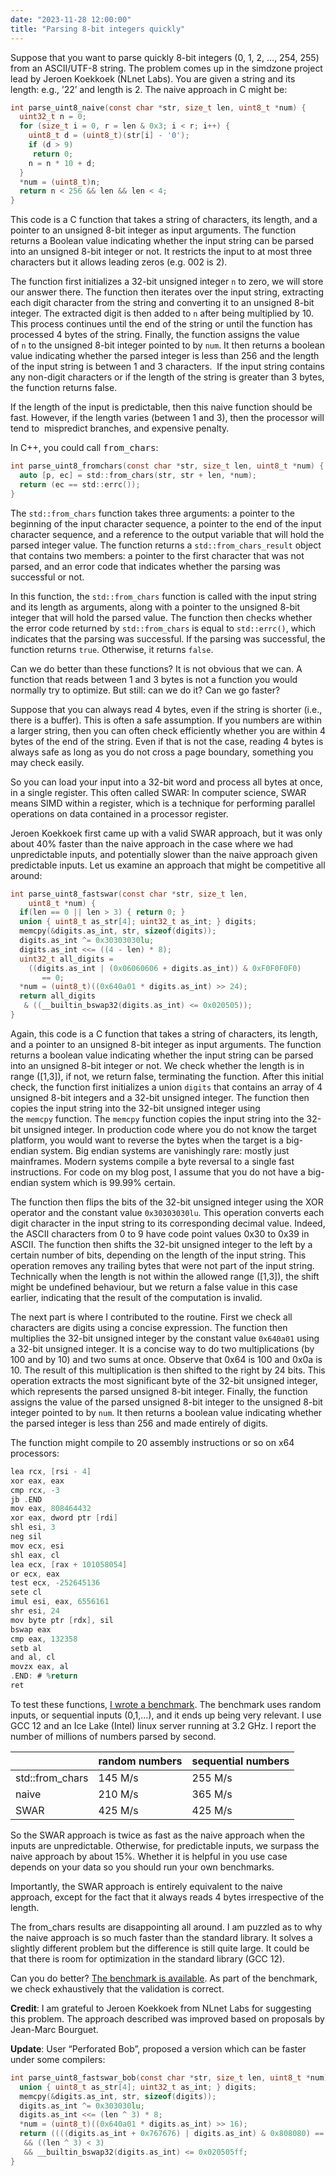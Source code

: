 ```yaml
---
date: "2023-11-28 12:00:00"
title: "Parsing 8-bit integers quickly"
---
```




Suppose that you want to parse quickly 8-bit integers (0, 1, 2, &hellip;, 254, 255) from an ASCII/UTF-8 string. The problem comes up in the simdzone project lead by Jeroen Koekkoek (NLnet Labs). You are given a string and its length: e.g., &rsquo;22&rsquo; and length is 2. The naive approach in C might be:
```C
int parse_uint8_naive(const char *str, size_t len, uint8_t *num) {
  uint32_t n = 0;
  for (size_t i = 0, r = len & 0x3; i < r; i++) {
    uint8_t d = (uint8_t)(str[i] - '0');
    if (d > 9)
     return 0;
    n = n * 10 + d;
  }
  *num = (uint8_t)n;
  return n < 256 && len && len < 4;
}
```


This code is a C function that takes a string of characters, its length, and a pointer to an unsigned 8-bit integer as input arguments. The function returns a Boolean value indicating whether the input string can be parsed into an unsigned 8-bit integer or not. It restricts the input to at most three characters but it allows leading zeros (e.g. 002 is 2).

The function first initializes a 32-bit unsigned integer <code>n</code> to zero, we will store our answer there. The function then iterates over the input string, extracting each digit character from the string and converting it to an unsigned 8-bit integer. The extracted digit is then added to <code>n</code> after being multiplied by 10. This process continues until the end of the string or until the function has processed 4 bytes of the string. Finally, the function assigns the value of <code>n</code> to the unsigned 8-bit integer pointed to by <code>num</code>. It then returns a boolean value indicating whether the parsed integer is less than 256 and the length of the input string is between 1 and 3 characters.  If the input string contains any non-digit characters or if the length of the string is greater than 3 bytes, the function returns false.

If the length of the input is predictable, then this naive function should be fast. However, if the length varies (between 1 and 3), then the processor will tend to  mispredict branches, and expensive penalty.

In C++, you could call <tt>from_chars</tt>:
```C
int parse_uint8_fromchars(const char *str, size_t len, uint8_t *num) {
  auto [p, ec] = std::from_chars(str, str + len, *num);
  return (ec == std::errc());
}

```


The <code>std::from_chars</code> function takes three arguments: a pointer to the beginning of the input character sequence, a pointer to the end of the input character sequence, and a reference to the output variable that will hold the parsed integer value. The function returns a <code>std::from_chars_result</code> object that contains two members: a pointer to the first character that was not parsed, and an error code that indicates whether the parsing was successful or not.

In this function, the <code>std::from_chars</code> function is called with the input string and its length as arguments, along with a pointer to the unsigned 8-bit integer that will hold the parsed value. The function then checks whether the error code returned by <code>std::from_chars</code> is equal to <code>std::errc()</code>, which indicates that the parsing was successful. If the parsing was successful, the function returns <code>true</code>. Otherwise, it returns <code>false</code>.

Can we do better than these functions? It is not obvious that we can. A function that reads between 1 and 3 bytes is not a function you would normally try to optimize. But still: can we do it? Can we go faster?

Suppose that you can always read 4 bytes, even if the string is shorter (i.e., there is a buffer). This is often a safe assumption. If you numbers are within a larger string, then you can often check efficiently whether you are within 4 bytes of the end of the string. Even if that is not the case, reading 4 bytes is always safe as long as you do not cross a page boundary, something you may check easily.

So you can load your input into a 32-bit word and process all bytes at once, in a single register. This often called SWAR: In computer science, SWAR means SIMD within a register, which is a technique for performing parallel operations on data contained in a processor register.

Jeroen Koekkoek first came up with a valid SWAR approach, but it was only about 40% faster than the naive approach in the case where we had unpredictable inputs, and potentially slower than the naive approach given predictable inputs. Let us examine an approach that might be competitive all around:
```C
int parse_uint8_fastswar(const char *str, size_t len, 
    uint8_t *num) {
  if(len == 0 || len > 3) { return 0; }
  union { uint8_t as_str[4]; uint32_t as_int; } digits;
  memcpy(&digits.as_int, str, sizeof(digits));
  digits.as_int ^= 0x30303030lu;
  digits.as_int <<= ((4 - len) * 8);
  uint32_t all_digits = 
    ((digits.as_int | (0x06060606 + digits.as_int)) & 0xF0F0F0F0) 
       == 0;
  *num = (uint8_t)((0x640a01 * digits.as_int) >> 24);
  return all_digits 
   & ((__builtin_bswap32(digits.as_int) <= 0x020505));
}

```


Again, this code is a C function that takes a string of characters, its length, and a pointer to an unsigned 8-bit integer as input arguments. The function returns a boolean value indicating whether the input string can be parsed into an unsigned 8-bit integer or not. We check whether the length is in range ([1,3]), if not, we return false, terminating the function. After this initial check, the function first initializes a union <code>digits</code> that contains an array of 4 unsigned 8-bit integers and a 32-bit unsigned integer. The function then copies the input string into the 32-bit unsigned integer using the <code>memcpy</code> function. The <code>memcpy</code> function copies the input string into the 32-bit unsigned integer. In production code where you do not know the target platform, you would want to reverse the bytes when the target is a big-endian system. Big endian systems are vanishingly rare: mostly just mainframes. Modern systems compile a byte reversal to a single fast instructions. For code on my blog post, I assume that you do not have a big-endian system which is 99.99% certain.

The function then flips the bits of the 32-bit unsigned integer using the XOR operator and the constant value <code>0x30303030lu</code>. This operation converts each digit character in the input string to its corresponding decimal value. Indeed, the ASCII characters from 0 to 9 have code point values 0x30 to 0x39 in ASCII. The function then shifts the 32-bit unsigned integer to the left by a certain number of bits, depending on the length of the input string. This operation removes any trailing bytes that were not part of the input string. Technically when the length is not within the allowed range ([1,3]), the shift might be undefined behaviour, but we return a false value in this case earlier, indicating that the result of the computation is invalid.

The next part is where I contributed to the routine. First we check all characters are digits using a concise expression. The function then multiplies the 32-bit unsigned integer by the constant value <code>0x640a01</code> using a 32-bit unsigned integer. It is a concise way to do two multiplications (by 100 and by 10) and two sums at once. Observe that 0x64 is 100 and 0x0a is 10. The result of this multiplication is then shifted to the right by 24 bits. This operation extracts the most significant byte of the 32-bit unsigned integer, which represents the parsed unsigned 8-bit integer. Finally, the function assigns the value of the parsed unsigned 8-bit integer to the unsigned 8-bit integer pointed to by <code>num</code>. It then returns a boolean value indicating whether the parsed integer is less than 256 and made entirely of digits.

The function might compile to 20 assembly instructions or so on x64 processors:
```C
lea rcx, [rsi - 4]
xor eax, eax
cmp rcx, -3
jb .END
mov eax, 808464432
xor eax, dword ptr [rdi]
shl esi, 3
neg sil
mov ecx, esi
shl eax, cl
lea ecx, [rax + 101058054]
or ecx, eax
test ecx, -252645136
sete cl
imul esi, eax, 6556161
shr esi, 24
mov byte ptr [rdx], sil
bswap eax
cmp eax, 132358
setb al
and al, cl
movzx eax, al
.END: # %return
ret

```


To test these functions, [I wrote a benchmark](https://github.com/lemire/Code-used-on-Daniel-Lemire-s-blog/tree/master/2023/11/28). The benchmark uses random inputs, or sequential inputs (0,1,&hellip;), and it ends up being very relevant. I use GCC 12 and an Ice Lake (Intel) linux server running at 3.2 GHz. I report the number of millions of numbers parsed by second.

&nbsp;                   |random numbers           |sequential numbers       |
-------------------------|-------------------------|-------------------------|
std::from_chars          |145 M/s                  |255 M/s                  |
naive                    |210 M/s                  |365 M/s                  |
SWAR                     |425 M/s                  |425 M/s                  |


So the SWAR approach is twice as fast as the naive approach when the inputs are unpredictable. Otherwise, for predictable inputs, we surpass the naive approach by about 15%. Whether it is helpful in you use case depends on your data so you should run your own benchmarks.

Importantly, the SWAR approach is entirely equivalent to the naive approach, except for the fact that it always reads 4 bytes irrespective of the length.

The from_chars results are disappointing all around. I am puzzled as to why the naive approach is so much faster than the standard library. It solves a slightly different problem but the difference is still quite large. It could be that there is room for optimization in the standard library (GCC 12).

Can you do better? [The benchmark is available](https://github.com/lemire/Code-used-on-Daniel-Lemire-s-blog/tree/master/2023/11/28). As part of the benchmark, we check exhaustively that the validation is correct.

__Credit__: I am grateful to Jeroen Koekkoek from NLnet Labs for suggesting this problem. The approach described was improved based on proposals by Jean-Marc Bourguet.

__Update__: User &ldquo;Perforated Bob&rdquo;, proposed a version which can be faster under some compilers:
```C
int parse_uint8_fastswar_bob(const char *str, size_t len, uint8_t *num) {
  union { uint8_t as_str[4]; uint32_t as_int; } digits;
  memcpy(&digits.as_int, str, sizeof(digits));
  digits.as_int ^= 0x303030lu;
  digits.as_int <<= (len ^ 3) * 8;
  *num = (uint8_t)((0x640a01 * digits.as_int) >> 16);
  return ((((digits.as_int + 0x767676) | digits.as_int) & 0x808080) == 0) 
   && ((len ^ 3) < 3) 
   && __builtin_bswap32(digits.as_int) <= 0x020505ff;
}

```


&nbsp;

